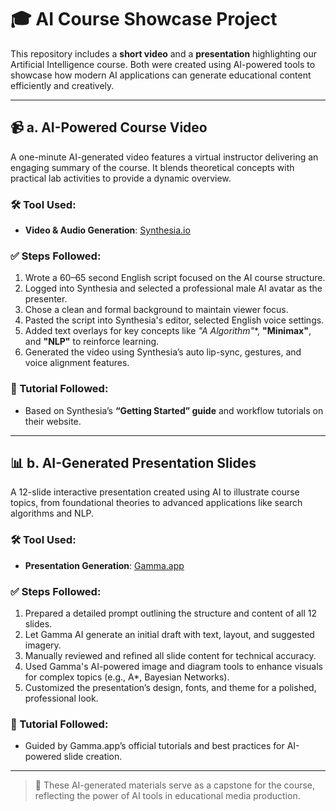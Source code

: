 # 🎓 AI Course Showcase Project

This repository includes a **short video** and a **presentation** highlighting our Artificial Intelligence course. Both were created using AI-powered tools to showcase how modern AI applications can generate educational content efficiently and creatively.

---

## 📹 a. AI-Powered Course Video

A one-minute AI-generated video features a virtual instructor delivering an engaging summary of the course. It blends theoretical concepts with practical lab activities to provide a dynamic overview.

### 🛠️ Tool Used:
- **Video & Audio Generation**: [Synthesia.io](https://www.synthesia.io)

### ✅ Steps Followed:

1. Wrote a 60–65 second English script focused on the AI course structure.
2. Logged into Synthesia and selected a professional male AI avatar as the presenter.
3. Chose a clean and formal background to maintain viewer focus.
4. Pasted the script into Synthesia's editor, selected English voice settings.
5. Added text overlays for key concepts like **"A* Algorithm"**, **"Minimax"**, and **"NLP"** to reinforce learning.
6. Generated the video using Synthesia’s auto lip-sync, gestures, and voice alignment features.

### 📖 Tutorial Followed:
- Based on Synthesia’s **“Getting Started” guide** and workflow tutorials on their website.

---

## 📊 b. AI-Generated Presentation Slides

A 12-slide interactive presentation created using AI to illustrate course topics, from foundational theories to advanced applications like search algorithms and NLP.

### 🛠️ Tool Used:
- **Presentation Generation**: [Gamma.app](https://gamma.app)

### ✅ Steps Followed:

1. Prepared a detailed prompt outlining the structure and content of all 12 slides.
2. Let Gamma AI generate an initial draft with text, layout, and suggested imagery.
3. Manually reviewed and refined all slide content for technical accuracy.
4. Used Gamma's AI-powered image and diagram tools to enhance visuals for complex topics (e.g., A*, Bayesian Networks).
5. Customized the presentation’s design, fonts, and theme for a polished, professional look.

### 📖 Tutorial Followed:
- Guided by Gamma.app’s official tutorials and best practices for AI-powered slide creation.

---

> 📁 These AI-generated materials serve as a capstone for the course, reflecting the power of AI tools in educational media production.
